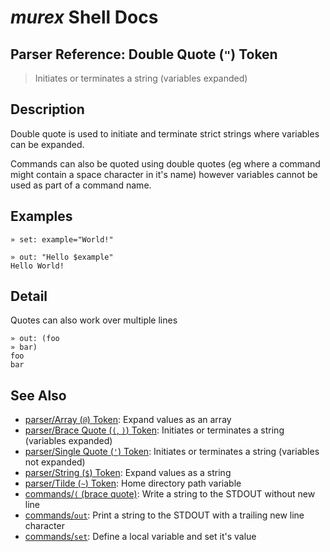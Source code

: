# _murex_ Shell Docs

## Parser Reference: Double Quote (`"`) Token

> Initiates or terminates a string (variables expanded)

## Description

Double quote is used to initiate and terminate strict strings where variables
can be expanded.

Commands can also be quoted using double quotes (eg where a command might
contain a space character in it's name) however variables cannot be used as
part of a command name.



## Examples

    » set: example="World!"
    
    » out: "Hello $example"
    Hello World!

## Detail

Quotes can also work over multiple lines

    » out: (foo
    » bar)
    foo
    bar

## See Also

* [parser/Array (`@`) Token](../parser/array.md):
  Expand values as an array
* [parser/Brace Quote (`(`, `)`) Token](../parser/brace-quote.md):
  Initiates or terminates a string (variables expanded)
* [parser/Single Quote (`'`) Token](../parser/single-quote.md):
  Initiates or terminates a string (variables not expanded)
* [parser/String (`$`) Token](../parser/string.md):
  Expand values as a string
* [parser/Tilde (`~`) Token](../parser/tilde.md):
  Home directory path variable
* [commands/`(` (brace quote)](../commands/brace-quote.md):
  Write a string to the STDOUT without new line
* [commands/`out`](../commands/out.md):
  Print a string to the STDOUT with a trailing new line character
* [commands/`set`](../commands/set.md):
  Define a local variable and set it's value